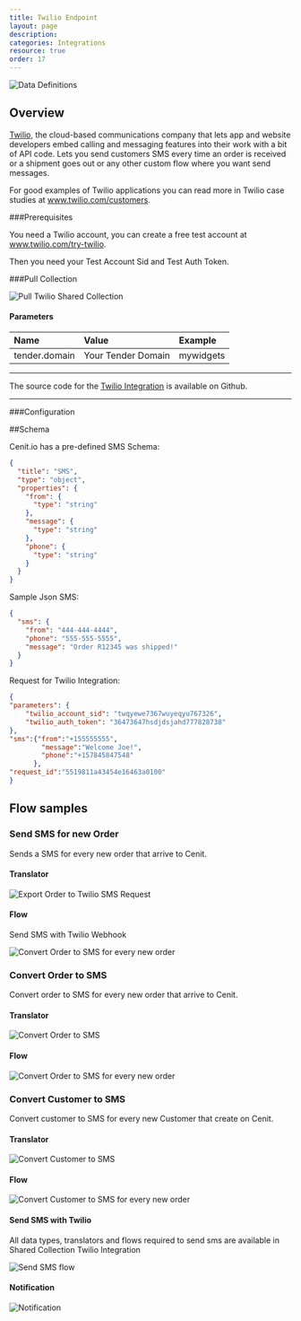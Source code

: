 ```yaml
---
title: Twilio Endpoint
layout: page
description:
categories: Integrations
resource: true
order: 17
---
```


![Data Definitions](/img/integrations/twilio.png)

## Overview

[Twilio](http://www.twilio.com/), the cloud-based communications company that lets app and website developers embed calling and messaging features into their work with a bit of API code. Lets you send customers SMS every time an order is received or a shipment goes out or any other custom flow where you want send messages.

For good examples of Twilio applications you can read more in Twilio case studies at www.twilio.com/customers.

###Prerequisites

You need a Twilio account, you can create a free test account at www.twilio.com/try-twilio.

Then you need your Test Account Sid and Test Auth Token.

###Pull Collection

![Pull Twilio Shared Collection](/img/integrations/twilio/twilio_config.jpg)

#### Parameters

| Name | Value | Example |
| :----| :-----| :------ |
| tender.domain | Your Tender Domain | mywidgets |

***
The source code for the [Twilio Integration](https://github.com/wombat/twilio_integration "Twilio integration") is available on Github.

***

###Configuration

##Schema

Cenit.io has a pre-defined SMS Schema:

```json
{ 
  "title": "SMS", 
  "type": "object", 
  "properties": { 
    "from": { 
      "type": "string" 
    }, 
    "message": { 
      "type": "string" 
    }, 
    "phone": { 
      "type": "string" 
    } 
  } 
}
```

Sample Json SMS:

```json
{
  "sms": {
    "from": "444-444-4444",
    "phone": "555-555-5555",
    "message": "Order R12345 was shipped!"
  }
}
```

Request for Twilio Integration:


```json
{
"parameters": {
    "twilio_account_sid": "twqyewe7367wuyeqyu767326",
    "twilio_auth_token": "36473647hsdjdsjahd777828738"
},
"sms":{"from":"+155555555",
        "message":"Welcome Joe!",
        "phone":"+157845847548"
      },
"request_id":"5519811a43454e16463a0100"
}
```
 
## Flow samples

### Send SMS for new Order  

Sends a SMS for every new order that arrive to Cenit.

#### Translator

![Export Order to Twilio SMS Request ](/img/integrations/twilio/export_order_to_sms.png)

#### Flow

Send SMS with Twilio Webhook 

![Convert Order to SMS for every new order](/img/integrations/twilio/send_sms.png)

### Convert Order to SMS

Convert order to SMS for every new order that arrive to Cenit.

#### Translator

![Convert Order to SMS](/img/integrations/twilio/convert_order_sms.jpg)

#### Flow

![Convert Order to SMS for every new order](/img/integrations/twilio/flow_order_sms.jpg)

### Convert Customer to SMS

Convert customer to SMS for every new Customer that create on Cenit.

#### Translator

![Convert Customer to SMS](/img/integrations/twilio/convert_customer_sms.jpg)

#### Flow

![Convert Customer to SMS for every new order](/img/integrations/twilio/flow_customer_sms.jpg)

#### Send SMS with Twilio

All data types, translators and flows required to send sms are available in Shared Collection Twilio Integration

![Send SMS flow](/img/integrations/twilio/flow_send_sms.png)

#### Notification

![Notification](/img/integrations/twilio/twilio_notification.png)